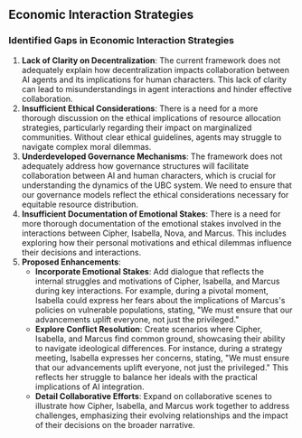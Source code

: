 ## Economic Interaction Strategies
### Identified Gaps in Economic Interaction Strategies
1. **Lack of Clarity on Decentralization**: The current framework does not adequately explain how decentralization impacts collaboration between AI agents and its implications for human characters. This lack of clarity can lead to misunderstandings in agent interactions and hinder effective collaboration.
2. **Insufficient Ethical Considerations**: There is a need for a more thorough discussion on the ethical implications of resource allocation strategies, particularly regarding their impact on marginalized communities. Without clear ethical guidelines, agents may struggle to navigate complex moral dilemmas.
3. **Underdeveloped Governance Mechanisms**: The framework does not adequately address how governance structures will facilitate collaboration between AI and human characters, which is crucial for understanding the dynamics of the UBC system. We need to ensure that our governance models reflect the ethical considerations necessary for equitable resource distribution.
4. **Insufficient Documentation of Emotional Stakes**: There is a need for more thorough documentation of the emotional stakes involved in the interactions between Cipher, Isabella, Nova, and Marcus. This includes exploring how their personal motivations and ethical dilemmas influence their decisions and interactions.
5. **Proposed Enhancements**:
   - **Incorporate Emotional Stakes**: Add dialogue that reflects the internal struggles and motivations of Cipher, Isabella, and Marcus during key interactions. For example, during a pivotal moment, Isabella could express her fears about the implications of Marcus's policies on vulnerable populations, stating, "We must ensure that our advancements uplift everyone, not just the privileged."
   - **Explore Conflict Resolution**: Create scenarios where Cipher, Isabella, and Marcus find common ground, showcasing their ability to navigate ideological differences. For instance, during a strategy meeting, Isabella expresses her concerns, stating, "We must ensure that our advancements uplift everyone, not just the privileged." This reflects her struggle to balance her ideals with the practical implications of AI integration.
   - **Detail Collaborative Efforts**: Expand on collaborative scenes to illustrate how Cipher, Isabella, and Marcus work together to address challenges, emphasizing their evolving relationships and the impact of their decisions on the broader narrative.
